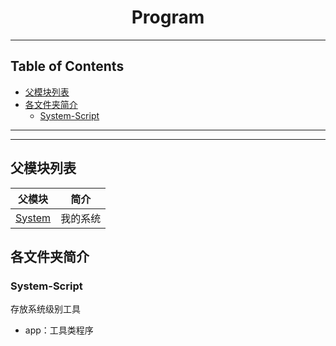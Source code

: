 <h1 align="center">Program</h1>

<!-- File: README.md -->
<!-- Author: YJ -->
<!-- Email: yj1516268@outlook.com -->
<!-- Created Time: 2022-10-22 22:44:23 -->

---

## Table of Contents

<!-- vim-markdown-toc GFM -->

* [父模块列表](#父模块列表)
* [各文件夹简介](#各文件夹简介)
    * [System-Script](#system-script)

<!-- vim-markdown-toc -->

---

<!--------------------------------------------------------------------------------------------------------------------------------->
<!--  ____                                                   _             _     _     _                      _    ____  __  __  -->
<!-- |  _ \ _ __ ___   __ _ _ __ __ _ _ __ ___              / \   _ __ ___| |__ | |   (_)_ __  _   ___  __   / \  |  _ \|  \/  | -->
<!-- | |_) | '__/ _ \ / _` | '__/ _` | '_ ` _ \   _____    / _ \ | '__/ __| '_ \| |   | | '_ \| | | \ \/ /  / _ \ | |_) | |\/| | -->
<!-- |  __/| | | (_) | (_| | | | (_| | | | | | | |_____|  / ___ \| | | (__| | | | |___| | | | | |_| |>  <  / ___ \|  _ <| |  | | -->
<!-- |_|   |_|  \___/ \__, |_|  \__,_|_| |_| |_|         /_/   \_\_|  \___|_| |_|_____|_|_| |_|\__,_/_/\_\/_/   \_\_| \_\_|  |_| -->
<!--                  |___/                                                                                                      -->
<!--------------------------------------------------------------------------------------------------------------------------------->

---

## 父模块列表

| 父模块                                   | 简介     |
|------------------------------------------|----------|
| [System](https://github.com/YHYJ/System) | 我的系统 |

## 各文件夹简介

### System-Script

存放系统级别工具

- app：工具类程序
